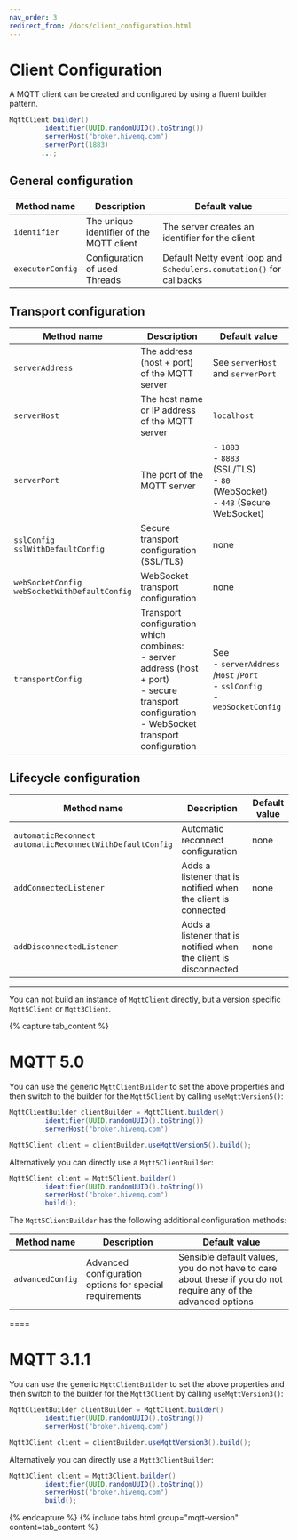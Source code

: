 ```yaml
---
nav_order: 3
redirect_from: /docs/client_configuration.html
---
```


# Client Configuration

A MQTT client can be created and configured by using a fluent builder pattern.

```java
MqttClient.builder()
        .identifier(UUID.randomUUID().toString())
        .serverHost("broker.hivemq.com")
        .serverPort(1883)
        ...;
```

## General configuration

| Method name | Description | Default value |
| ----------- | ----------- | ------------- |
| `identifier` | The unique identifier of the MQTT client | The server creates an identifier for the client |
| `executorConfig` | Configuration of used Threads | Default Netty event loop and `Schedulers.comutation()` for callbacks |

## Transport configuration

| Method name | Description | Default value |
| ----------- | ----------- | ------------- |
| `serverAddress` | The address (host + port) of the MQTT server | See `serverHost` and `serverPort` |
| `serverHost` | The host name or IP address of the MQTT server | `localhost` |
| `serverPort` | The port of the MQTT server | - `1883` <br/> - `8883` (SSL/TLS) <br/> - `80` (WebSocket) <br/> - `443` (Secure WebSocket) |
| `sslConfig` <br/> `sslWithDefaultConfig` | Secure transport configuration (SSL/TLS) | none |
| `webSocketConfig` <br/> `webSocketWithDefaultConfig` | WebSocket transport configuration | none |
| `transportConfig` | Transport configuration which combines: <br/> - server address (host + port) <br/> - secure transport configuration <br/> - WebSocket transport configuration | See <br/> - `serverAddress` /`Host` /`Port` <br/> - `sslConfig` <br/> - `webSocketConfig` |

## Lifecycle configuration

| Method name | Description | Default value |
| ----------- | ----------- | ------------- |
| `automaticReconnect` <br/> `automaticReconnectWithDefaultConfig` | Automatic reconnect configuration | none |
| `addConnectedListener` | Adds a listener that is notified when the client is connected | none |
| `addDisconnectedListener` | Adds a listener that is notified when the client is disconnected | none |

---

You can not build an instance of `MqttClient` directly, but a version specific `Mqtt5Client` or `Mqtt3Client`.

{% capture tab_content %}

MQTT 5.0
===

You can use the generic `MqttClientBuilder` to set the above properties and then switch to the builder for the
`Mqtt5Client` by calling `useMqttVersion5()`:

```java
MqttClientBuilder clientBuilder = MqttClient.builder()
        .identifier(UUID.randomUUID().toString())
        .serverHost("broker.hivemq.com")

Mqtt5Client client = clientBuilder.useMqttVersion5().build();
```

Alternatively you can directly use a `Mqtt5ClientBuilder`:

```java
Mqtt5Client client = Mqtt5Client.builder()
        .identifier(UUID.randomUUID().toString())
        .serverHost("broker.hivemq.com")
        .build();
```

The `Mqtt5ClientBuilder` has the following additional configuration methods:

| Method name | Description | Default value |
| ----------- | ----------- | ------------- |
| `advancedConfig` | Advanced configuration options for special requirements | Sensible default values, you do not have to care about these if you do not require any of the advanced options |

====

MQTT 3.1.1
===

You can use the generic `MqttClientBuilder` to set the above properties and then switch to the builder for the
`Mqtt3Client` by calling `useMqttVersion3()`:

```java
MqttClientBuilder clientBuilder = MqttClient.builder()
        .identifier(UUID.randomUUID().toString())
        .serverHost("broker.hivemq.com")

Mqtt3Client client = clientBuilder.useMqttVersion3().build();
```

Alternatively you can directly use a `Mqtt3ClientBuilder`:

```java
Mqtt3Client client = Mqtt3Client.builder()
        .identifier(UUID.randomUUID().toString())
        .serverHost("broker.hivemq.com")
        .build();
```

{% endcapture %}
{% include tabs.html group="mqtt-version" content=tab_content %}